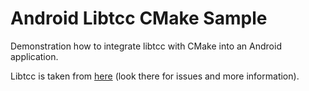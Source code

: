 # Android Libtcc CMake Sample
Demonstration how to integrate libtcc with CMake into an Android application.

Libtcc is taken from [here](https://github.com/Alex2804/libtcc-cmake) (look there for issues and more information).